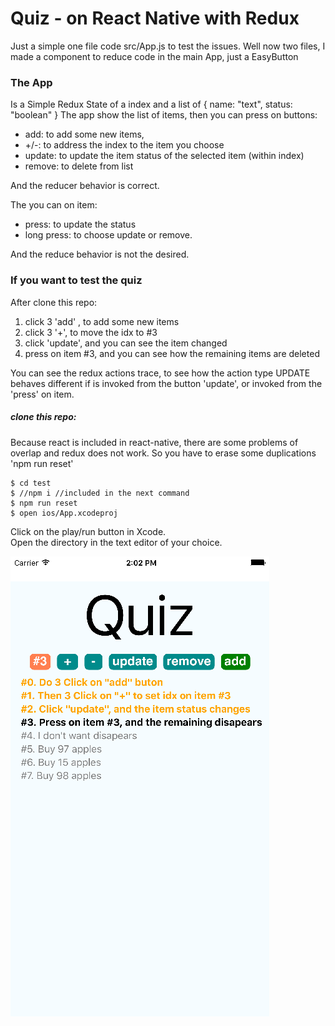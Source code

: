 Quiz - on React Native with Redux
========================

Just a simple one file code src/App.js to test the issues.
Well now two files, I made a component to reduce code in the main App, just a EasyButton

### The App ###

Is a Simple Redux State of a index and a list of { name: "text", status: "boolean" }
The app show the list of items, then you can press on buttons:

  * add: to add some new items,
  * +/-: to address the index to the item you choose
  * update: to update the item status of the selected item (within index)
  * remove: to delete from list

And the reducer behavior is correct.

The you can on item:

  * press: to update the status
  * long press: to choose update or remove.


And the reduce behavior is not the desired.

### If you want to test the quiz ###

After clone this repo:

   1. click 3 'add' , to add some new items
   2. click 3 '+', to move the idx to #3
   3. click 'update', and you can see the item changed
   4. press on item #3, and you can see how the remaining items are deleted


You can see the redux actions trace, to see how the action type UPDATE behaves different if is invoked from the button 'update', or invoked from the 'press' on item.

##### clone this repo: #####

Because react is included in react-native, there are some problems of overlap and redux does not work. So you have to erase some duplications 'npm run reset'

```
$ cd test
$ //npm i //included in the next command
$ npm run reset
$ open ios/App.xcodeproj
```

Click on the play/run button in Xcode.
<br />
Open the directory in the text editor of your choice.

![alt tag](https://github.com/srlopez/test/blob/master/ScreenShot.png)
